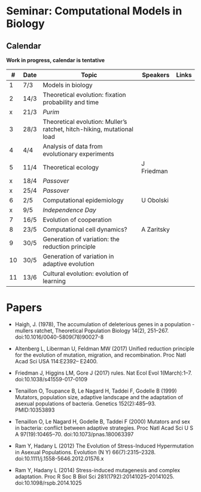 # Seminar: Computational Models in Biology
## Calendar

**Work in progress, calendar is tentative**

|   #   |   Date    |   Topic   |   Speakers    | Links |
|-------|-----------|-----------|---------------|-------|
|   1   |   7/3     | Models in biology |
|   2   |   14/3    | Theoretical evolution: fixation probability and time |
|   x   |   21/3    | *Purim*  |
|   3   |   28/3    | Theoretical evolution: Muller’s ratchet, hitch-hiking, mutational load | 
|   4   |   4/4     | Analysis of data from evolutionary experiments | 
|   5   |   11/4    | Theoretical ecology | J Friedman
|   x   |   18/4    | *Passover*   |
|   x   |   25/4    | *Passover*   |
|   6   |   2/5     | Computational epidemiology | U Obolski 
|   x   |   9/5     | *Independence Day*    |
|   7   |   16/5    | Evolution of cooperation |
|   8   |   23/5    | Computational cell dynamics? | A Zaritsky
|   9   |   30/5    | Generation of variation: the reduction principle |
|   10  |   30/5    | Generation of variation in adaptive evolution |
|   11  |   13/6    | Cultural evolution: evolution of learning |

# Papers

- Haigh, J. (1978), The accumulation of deleterious genes in a population - mullers ratchet, Theoretical Population Biology 14(2), 251–267. doi:10.1016/0040-5809(78)90027-8

- Altenberg L, Liberman U, Feldman MW (2017) Unified reduction principle for the evolution of mutation, migration, and recombination. Proc Natl Acad Sci USA 114:E2392– E2400.

- Friedman J, Higgins LM, Gore J (2017) rules. Nat Ecol Evol 1(March):1–7. doi:10.1038/s41559-017-0109

- Tenaillon O, Toupance B, Le Nagard H, Taddei F, Godelle B (1999) Mutators, population size, adaptive landscape and the adaptation of asexual populations of bacteria. Genetics 152(2):485–93. PMID:10353893
- Tenaillon O, Le Nagard H, Godelle B, Taddei F (2000) Mutators and sex in bacteria: conflict between adaptive strategies. Proc Natl Acad Sci U S A 97(19):10465–70. doi:10.1073/pnas.180063397

- Ram Y, Hadany L (2012) The Evolution of Stress-Induced Hypermutation in Asexual Populations. Evolution (N Y) 66(7):2315–2328. doi:10.1111/j.1558-5646.2012.01576.x
- Ram Y, Hadany L (2014) Stress-induced mutagenesis and complex adaptation. Proc R Soc B Biol Sci 281(1792):20141025–20141025. doi:10.1098/rspb.2014.1025
